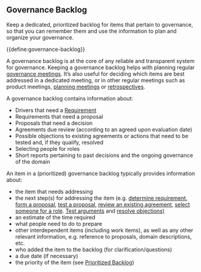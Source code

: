 ## Governance Backlog

<summary>
Keep a dedicated, prioritized backlog for items that pertain to governance, so that you can remember them and use the information to plan and organize your governance.
</summary>

{{define:governance-backlog}}

A governance backlog is at the core of any reliable and transparent system for governance. Keeping a governance backlog helps with planning regular [governance meetings](section:governance-meeting). It’s also useful for deciding which items are best addressed in a dedicated meeting, or in other regular meetings such as product meetings, [planning meetings](section:planning-and-review-meetings) or [retrospectives](section:retrospective).

A governance backlog contains information about:



* Drivers that need a [Requirement](glossary:requirement)
* Requirements that need a proposal
* Proposals that need a decision
* Agreements due review (according to an agreed upon evaluation date)
* Possible objections to existing agreements or actions that need to be tested and, if they qualify, resolved
* Selecting people for roles
* Short reports pertaining to past decisions and the ongoing governance of the domain

An item in a (prioritized) governance backlog typically provides information about: 



* the item that needs addressing 
* the next step(s) for addressing the item (e.g. [determine requirement](section:determine-requirements), [form a proposal](section:proposal-forming), [test a proposal](section:consent-decision-making), [review an existing agreement](section:evaluate-and-evolve-agreements), [select someone for a role](section:role-selection). [Test arguments](section:test-arguments-qualify-as-objections) and [resolve objections)](section:resolve-objection)
* an estimate of the time required
* what people need to do to prepare
* other interdependent items (including work items), as well as any other relevant information, e.g. reference to proposals, domain descriptions, etc.
* who added the item to the backlog (for clarification/questions)
* a due date (if necessary)
* the priority of the item (see [Prioritized Backlog](section:prioritize-backlogs))